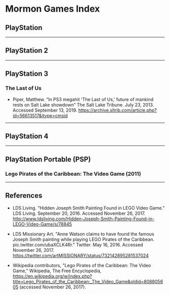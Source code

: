 # Mormon Games Index

## PlayStation<a name="playstation"></a>

---

## PlayStation 2<a name="playstation-2"></a>

---

## PlayStation 3<a name="playstation-3"></a>

### The Last of Us<a name="the-last-of-us"></a>

- Piper, Matthew. “In PS3 megahit 'The Last of Us,' future of mankind rests on Salt Lake showdown” The Salt Lake Tribune. July 23, 2013. Accessed September 13, 2019. <https://archive.sltrib.com/article.php?id=56613517&itype=cmsid>

---

## PlayStation 4<a name="playstation-4"></a>

---

## PlayStation Portable (PSP)<a name="playstation-portable"></a>

### Lego Pirates of the Caribbean: The Video Game (2011)<a name="lego-pirates-of-the-caribbean"></a>

---

## References<a name="references"></a>

- <a name="ref1"></a>LDS Living. "Hidden Joseph Smith Painting Found in LEGO Video Game." LDS Living. September 20, 2016. Accessed November 26, 2017. <http://www.ldsliving.com/Hidden-Joseph-Smith-Painting-Found-in-LEGO-Video-Game/s/78845>

- <a name="ref2"></a>LDS Missionary Art. "Anne Watson claims to have found the famous Joseph Smith painting while playing LEGO Pirates of the Caribbean. pic.twitter.com/ubaXCLK4Rr." Twitter. May 16, 2016. Accessed November 26, 2017. <https://twitter.com/artMISSIONARY/status/732142895281537024>

- <a name="ref3"></a>Wikipedia contributors, "Lego Pirates of the Caribbean: The Video Game," Wikipedia, The Free Encyclopedia, <https://en.wikipedia.org/w/index.php?title=Lego_Pirates_of_the_Caribbean:_The_Video_Game&oldid=808805605> (accessed November 26, 2017).
